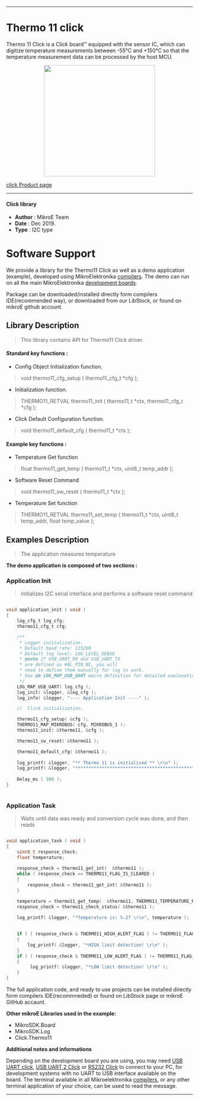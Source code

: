 
---
# Thermo 11 click

Thermo 11 Click is a Click board™ equipped with the sensor IC, which can digitize temperature measurements between -55°C and +150°C so that the temperature measurement data can be processed by the host MCU.

<p align="center">
  <img src="https://download.mikroe.com/images/click_for_ide/thermo11_click.png" height=300px>
</p>

[click Product page](https://www.mikroe.com/thermo-11-click)

---


#### Click library 

- **Author**        : MikroE Team
- **Date**          : Dec 2019.
- **Type**          : I2C type


# Software Support

We provide a library for the Thermo11 Click 
as well as a demo application (example), developed using MikroElektronika 
[compilers](https://shop.mikroe.com/compilers). 
The demo can run on all the main MikroElektronika [development boards](https://shop.mikroe.com/development-boards).

Package can be downloaded/installed directly form compilers IDE(recommended way), or downloaded from our LibStock, or found on mikroE github account. 

## Library Description

> This library contains API for Thermo11 Click driver.

#### Standard key functions :

- Config Object Initialization function.
> void thermo11_cfg_setup ( thermo11_cfg_t *cfg ); 
 
- Initialization function.
> THERMO11_RETVAL thermo11_init ( thermo11_t *ctx, thermo11_cfg_t *cfg );

- Click Default Configuration function.
> void thermo11_default_cfg ( thermo11_t *ctx );

#### Example key functions :

- Temperature Get function
> float thermo11_get_temp ( thermo11_t *ctx, uint8_t temp_addr );
 
- Software Reset Command
> void thermo11_sw_reset ( thermo11_t *ctx );

- Temperature Set function
> THERMO11_RETVAL thermo11_set_temp ( thermo11_t *ctx, uint8_t temp_addr, float temp_value );

## Examples Description

> The application measures temperature 

**The demo application is composed of two sections :**

### Application Init 

> Initializes I2C serial interface and performs a software reset command

```c

void application_init ( void )
{
    log_cfg_t log_cfg;
    thermo11_cfg_t cfg;

    /** 
     * Logger initialization.
     * Default baud rate: 115200
     * Default log level: LOG_LEVEL_DEBUG
     * @note If USB_UART_RX and USB_UART_TX 
     * are defined as HAL_PIN_NC, you will 
     * need to define them manually for log to work. 
     * See @b LOG_MAP_USB_UART macro definition for detailed explanation.
     */
    LOG_MAP_USB_UART( log_cfg );
    log_init( &logger, &log_cfg );
    log_info( &logger, "---- Application Init ----" );

    //  Click initialization.

    thermo11_cfg_setup( &cfg );
    THERMO11_MAP_MIKROBUS( cfg, MIKROBUS_1 );
    thermo11_init( &thermo11, &cfg );

    thermo11_sw_reset( &thermo11 );

    thermo11_default_cfg( &thermo11 );
    
    log_printf( &logger, "** Thermo 11 is initialized ** \r\n" );
    log_printf( &logger, "************************************************ \r\n \r\n" );
    
    Delay_ms ( 500 );
}
  
```

### Application Task

> Waits until data was ready and conversion cycle was done, and then reads 

```c

void application_task ( void )
{
    uint8_t response_check;
    float temperature;
    
    response_check = thermo11_get_int(  &thermo11 );
    while ( response_check == THERMO11_FLAG_IS_CLEARED )
    {
        response_check = thermo11_get_int( &thermo11 );
    }

    temperature = thermo11_get_temp(  &thermo11, THERMO11_TEMPERATURE_REG );
    response_check = thermo11_check_status( &thermo11 );
    
    log_printf( &logger, "*Temperature is: %.2f \r\n", temperature );

    
    if ( ( response_check & THERMO11_HIGH_ALERT_FLAG ) != THERMO11_FLAG_IS_CLEARED )
    {
        log_printf( &logger, "*HIGH limit detection! \r\n" );
    }
    if ( ( response_check & THERMO11_LOW_ALERT_FLAG ) != THERMO11_FLAG_IS_CLEARED )
    {
         log_printf( &logger, "*LOW limit detection! \r\n" );
    }
}

```

The full application code, and ready to use projects can be  installed directly form compilers IDE(recommneded) or found on LibStock page or mikroE GitHub accaunt.

**Other mikroE Libraries used in the example:** 

- MikroSDK.Board
- MikroSDK.Log
- Click.Thermo11

**Additional notes and informations**

Depending on the development board you are using, you may need 
[USB UART click](https://shop.mikroe.com/usb-uart-click), 
[USB UART 2 Click](https://shop.mikroe.com/usb-uart-2-click) or 
[RS232 Click](https://shop.mikroe.com/rs232-click) to connect to your PC, for 
development systems with no UART to USB interface available on the board. The 
terminal available in all Mikroelektronika 
[compilers](https://shop.mikroe.com/compilers), or any other terminal application 
of your choice, can be used to read the message.



---
